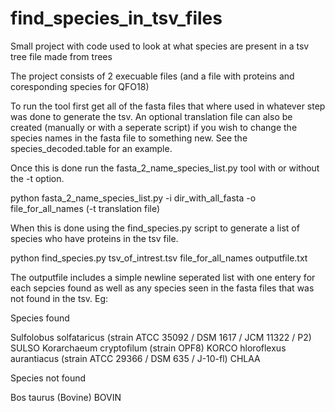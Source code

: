 # find_species_in_tsv_files
Small project with code used to look at what species are present in a tsv tree file made from trees

The project consists of 2 execuable files (and a file with proteins and coresponding species for QFO18) 

To run the tool first get all of the fasta files that where used in whatever step was done to generate the tsv. 
An optional translation file can also be created (manually or with a seperate script) if you wish to change the species names in the fasta file
to something new. See the species_decoded.table for an example. 

Once this is done run the fasta_2_name_species_list.py tool with or without the -t option. 

python fasta_2_name_species_list.py -i dir_with_all_fasta -o file_for_all_names (-t translation file)

When this is done using the find_species.py script to generate a list of species who have proteins in the tsv file.

python find_species.py tsv_of_intrest.tsv file_for_all_names outputfile.txt

The outputfile includes a simple newline seperated list with one entery for each sepcies found as well as any species seen in the fasta files that was not found in the tsv. 
Eg:

Species found

Sulfolobus solfataricus (strain ATCC 35092 / DSM 1617 / JCM 11322 / P2)    SULSO
Korarchaeum cryptofilum (strain OPF8)      KORCO
hloroflexus aurantiacus (strain ATCC 29366 / DSM 635 / J-10-fl)   CHLAA

Species not found

Bos taurus (Bovine)     BOVIN

